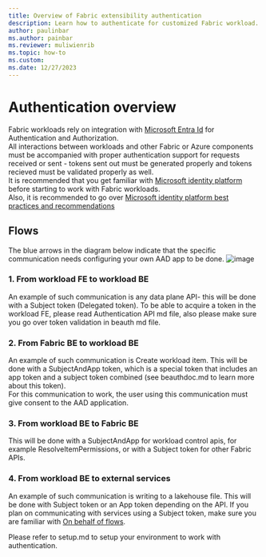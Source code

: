 ```yaml
---
title: Overview of Fabric extensibility authentication
description: Learn how to authenticate for customized Fabric workload.
author: paulinbar
ms.author: painbar
ms.reviewer: muliwienrib
ms.topic: how-to
ms.custom:
ms.date: 12/27/2023
---
```


# Authentication overview

Fabric workloads rely on integration with [Microsoft Entra Id](https://learn.microsoft.com/en-us/entra/fundamentals/whatis) for Authentication and Authorization.  
All interactions between workloads and other Fabric or Azure components must be accompanied with proper authentication support for requests received or sent - tokens sent out must be generated properly and tokens recieved must be validated properly as well.  
It is recommended that you get familiar with [Microsoft identity platform](https://learn.microsoft.com/en-us/entra/identity-platform/) before starting to work with Fabric workloads.  
Also, it is recommended to go over [Microsoft identity platform best practices and recommendations](https://learn.microsoft.com/en-us/entra/identity-platform/identity-platform-integration-checklist)

## Flows

The blue arrows in the diagram below indicate that the specific communication needs configuring your own AAD app to be done.
![image](https://github.com/microsoft/Microsoft-Fabric-developer-sample/assets/97835845/18ef3094-0403-4071-b9be-749f3efb90cf)

### 1. From workload FE to workload BE

An example of such communication is any data plane API- this will be done with a Subject token (Delegated token). 
To be able to acquire a token in the workload FE, please read Authentication API md file, also please make sure you go over token validation in beauth md file.

### 2. From Fabric BE to workload BE

An example of such communication is Create workload item.
This will be done with a SubjectAndApp token, which is a special token that includes an app token and a subject token combined (see beauthdoc.md to learn more about this token).  
For this communication to work, the user using this communication must give consent to the AAD application.

### 3. From workload BE to Fabric BE 

This will be done with a SubjectAndApp for workload control apis, for example ResolveItemPermissions, or with a Subject token for other Fabric APIs.

### 4. From workload BE to external services 

An example of such communication is writing to a lakehouse file.
This will be done with Subject token or an App token depending on the API.
If you plan on communicating with services using a Subject token, make sure you are familiar with [On behalf of flows](https://learn.microsoft.com/en-us/entra/identity-platform/v2-oauth2-on-behalf-of-flow).



Please refer to setup.md to setup your environment to work with authentication.